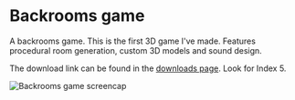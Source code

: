 # Backrooms game

A backrooms game. This is the first 3D game I've made. Features procedural room generation, custom 3D models and sound design.

The download link can be found in the [downloads page](https://tomsgrants.com/?downloads). Look for Index 5.

![Backrooms game screencap](https://i.ibb.co/5L5Ytxg/backrooms-game.webp)
